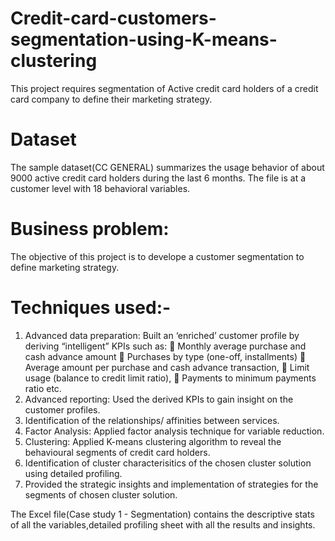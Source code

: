 # Credit-card-customers-segmentation-using-K-means-clustering
This project requires segmentation of Active credit card holders of a credit card company to define their marketing strategy.

# Dataset
The sample dataset(CC GENERAL) summarizes the usage behavior of about 9000 active credit card holders during the last 6 months. The file is at a customer level with 18 behavioral variables. 

# Business problem:
The objective of this project is to develope a customer segmentation to define marketing strategy.

# Techniques used:-

1. Advanced data preparation: Built an ‘enriched’ customer profile by deriving “intelligent” KPIs
  such as:
   Monthly average purchase and cash advance amount
   Purchases by type (one-off, installments)
   Average amount per purchase and cash advance transaction,
   Limit usage (balance to credit limit ratio),
   Payments to minimum payments ratio etc.
2. Advanced reporting: Used the derived KPIs to gain insight on the customer profiles.
3. Identification of the relationships/ affinities between services.
4. Factor Analysis: Applied factor analysis technique for variable reduction. 
5. Clustering: Applied K-means clustering algorithm to reveal the behavioural segments of credit card holders.
6. Identification of cluster characterisitics of the chosen cluster solution using detailed profiling.
7. Provided the strategic insights and implementation of strategies for the segments of chosen cluster solution.

The Excel file(Case study 1 - Segmentation) contains the descriptive stats of all the variables,detailed profiling sheet with all the results and insights. 
